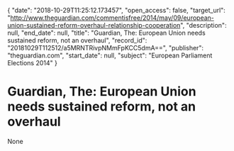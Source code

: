 {
  "date": "2018-10-29T11:25:12.173457", 
  "open_access": false, 
  "target_url": "http://www.theguardian.com/commentisfree/2014/may/09/european-union-sustained-reform-overhaul-relationship-cooperation", 
  "description": null, 
  "end_date": null, 
  "title": "Guardian, The: European Union needs sustained reform, not an overhaul", 
  "record_id": "20181029T112512/a5MRNTRivpNMmFpKCC5dmA==", 
  "publisher": "theguardian.com", 
  "start_date": null, 
  "subject": "European Parliament Elections 2014"
}

# Guardian, The: European Union needs sustained reform, not an overhaul

None